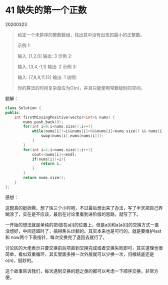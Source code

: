 # 41 缺失的第一个正数

20200323

> 给定一个未排序的整数数组，找出其中没有出现的最小的正整数。
>
> 示例 1:
>
> 输入: [1,2,0]
> 输出: 3
> 示例 2:
>
> 输入: [3,4,-1,1]
> 输出: 2
> 示例 3:
>
> 输入: [7,8,9,11,12]
> 输出: 1
> 说明:
>
> 你的算法的时间复杂度应为O(n)，并且只能使用常数级别的空间。
>

题解：

```c++
class Solution {
public:
    int firstMissingPositive(vector<int>& nums) {
        nums.push_back(0);
        for(int i=0;i<nums.size();i++){
            while(nums[i]!=i&&nums[i]>0&&nums[i]<nums.size() && nums[i]!=nums[nums[i]]){
                swap(nums[i],nums[nums[i]]);
            }
        }
        for(int i=1;i<nums.size();i++){
            cout<<nums[i]<<endl;
            if(nums[i]!=i){
                return i;
            }
        }
        return nums.size();
    }
};
```

感想：

这题真的挺折腾，想了快三个小时吧，不过最后想出来了办法，写了半天把自己弄糊涂了，实在是不应该，最后在讨论里看到进阶版的思路，就写了下。

一开始的想法就是单纯的把i放在a[i]的位置上，但是a[i]和a[a[i]]的交换方式一直没想好，中间还超时了，搞得焦头烂额的。其实本来也是可行的，就是要维护last 和 now两个下表指针，每次交换完了退回去就行了。

讨论区的大佬表示只要交换前后项直到交换完成或者交换失败即可，其实道理也很简单，看似双重循环，其实里面多换一次外层就可以少换一次，归根结底还是o(n)，挺妙的。

这个故事告诉我们，每次遇到交换的题之类的都可以考虑一下顺序交换，非常方便。